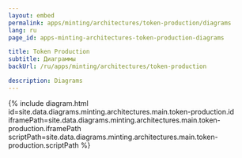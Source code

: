 ```yaml
---
layout: embed
permalink: apps/minting/architectures/token-production/diagrams
lang: ru
page_id: apps-minting-architectures-token-production-diagrams

title: Token Production
subtitle: Диаграммы
backUrl: /ru/apps/minting/architectures/token-production

description: Diagrams
---
```

{% include diagram.html id=site.data.diagrams.minting.architectures.main.token-production.id iframePath=site.data.diagrams.minting.architectures.main.token-production.iframePath scriptPath=site.data.diagrams.minting.architectures.main.token-production.scriptPath %}